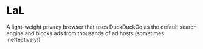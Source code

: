 # LaL
A light-weight privacy browser that uses DuckDuckGo as the default search engine and blocks ads from thousands of ad hosts (sometimes ineffectively!)
